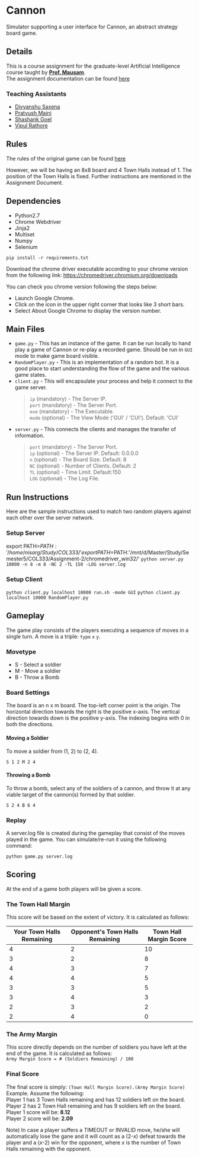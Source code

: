 # Cannon
Simulator supporting a user interface for Cannon, an abstract strategy board game.

## Details
This is a course assignment for the graduate-level Artificial Intelligence course taught by [**Prof. Mausam**](http://homes.cs.washington.edu/~mausam).  
The assignment documentation can be found [here](http://www.cse.iitd.ac.in/~mausam/courses/col333/autumn2019/A2/A2.pdf)

### Teaching Assistants
+ [Divyanshu Saxena](https://github.com/DivyanshuSaxena)
+ [Pratyush Maini](https://github.com/pratyush911)
+ [Shashank Goel](https://github.com/goelShashank007)
+ [Vipul Rathore](https://github.com/rathorevipul28)

## Rules
The rules of the original game can be found [here](https://nestorgames.com/rulebooks/CANNON_EN.pdf)

However, we will be having an 8x8 board and 4 Town Halls instead of 1. The position of the Town Halls is fixed. Further instructions are mentioned in the Assignment Document.

## Dependencies
+ Python2.7
+ Chrome Webdriver
+ Jinja2
+ Multiset
+ Numpy
+ Selenium

`pip install -r requirements.txt`

Download the chrome driver executable according to your chrome version from the following link:
https://chromedriver.chromium.org/downloads

You can check you chrome version following the steps below:
- Launch Google Chrome.
- Click on the icon in the upper right corner that looks like 3 short bars.
- Select About Google Chrome to display the version number.

## Main Files
+ `game.py` - This has an instance of the game. It can be run locally to hand play a game of Cannon or re-play a recorded game. Should be run in `GUI` mode to make game board visible.
+ `RandomPlayer.py` - This is an implementation of a random bot. It is a good place to start understanding the flow of the game and the various game states.
+ `client.py` - This will encapsulate your process and help it connect to the game server.
  > `ip` (mandatory) - The Server IP.  
  > `port` (mandatory) - The Server Port.  
  > `exe` (mandatory) - The Executable.  
  > `mode` (optional) - The View Mode ('GUI' / 'CUI'). Default: 'CUI'  
+ `server.py` - This connects the clients and manages the transfer of information.
  > `port` (mandatory) - The Server Port.  
  > `ip` (optional) - The Server IP. Default: 0.0.0.0   
  > `n` (optional) - The Board Size. Default: 8  
  > `NC` (optional) - Number of Clients. Default: 2  
  > `TL` (optional) - Time Limit. Default:150  
  > `LOG` (optional) - The Log File.  

## Run Instructions
Here are the sample instructions used to match two random players against each other over the server network.
### Setup Server
export PATH=$PATH:'/home/nisarg/Study/COL333/'
export PATH=$PATH:'/mnt/d/Master/Study/Semester5/COL333/Assignment-2/chromedriver_win32/'
`python server.py 10000 -n 8 -m 8 -NC 2 -TL 150 -LOG server.log`
### Setup Client
`python client.py localhost 10000 run.sh -mode GUI`
`python client.py localhost 10000 RandomPlayer.py`

## Gameplay
The game play consists of the players executing a sequence of moves in a single turn.
A move is a triple: `type` `x` `y`.  

### Movetype
+ S - Select a soldier
+ M - Move a soldier
+ B - Throw a Bomb

### Board Settings
The board is an n x m board.
The top-left corner point is the origin.
The horizontal direction towards the right is the positive x-axis.
The vertical direction towards down is the positive y-axis.
The indexing begins with 0 in both the directions.

#### Moving a Soldier
To move a soldier from (1, 2) to (2, 4).

`S 1 2 M 2 4`

#### Throwing a Bomb
To throw a bomb, select any of the soldiers of a cannon, and throw it at any viable target of the cannon(s) formed by that soldier.

`S 2 4 B 6 4`

### Replay
A server.log file is created during the gameplay that consist of the moves played in the game. You can simulate/re-run it using the following command:

`python game.py server.log`

## Scoring
At the end of a game both players will be given a score.

### The Town Hall Margin
This score will be based on the extent of victory. It is calculated as follows:  

| Your Town Halls Remaining | Opponent's Town Halls Remaining | Town Hall Margin Score |  
| ------------- | ------------- | ------------- |
| 4 | 2 | 10 |  
| 3 | 2 | 8 |  
| 4 | 3 | 7 |  
| 4 | 4 | 5 |  
| 3 | 3 | 5 |  
| 3 | 4 | 3 |  
| 2 | 3 | 2 |  
| 2 | 4 | 0 |

### The Army Margin
This score directly depends on the number of soldiers you have left at the end of the game. It is calculated as follows:  
`Army Margin Score = # (Soldiers Remaining) / 100`

### Final Score
The final score is simply: `(Town Hall Margin Score).(Army Margin Score)`
Example. Assume the following:  
Player 1 has 3 Town Halls remaining and has 12 soldiers left on the board.  
Player 2 has 2 Town Hall remaining and has 9 soldiers left on the board.  
Player 1 score will be: **8.12**  
Player 2 score will be: **2.09**  

Note) In case a player suffers a TIMEOUT or INVALID move, he/she will automatically lose the gane and it will count as a (2-*x*) defeat towards the player and a (*x*-2) win for the opponent, where *x* is the number of Town Halls remaining with the opponent.
